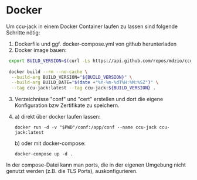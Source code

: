 # Docker

Um ccu-jack in einem Docker Container laufen zu lassen sind folgende Schritte nötig:

1. Dockerfile und ggf. docker-compose.yml von github herunterladen
2. Docker image bauen:

  ```bash
   export BUILD_VERSION=$(curl -Ls https://api.github.com/repos/mdzio/ccu-jack/releases/latest | grep -oP '"tag_name": "v\K(.*)(?=")')
   
   docker build --rm --no-cache \
    --build-arg BUILD_VERSION="${BUILD_VERSION}" \
    --build-arg BUILD_DATE="$(date +"%Y-%m-%dT%H:%M:%SZ")" \
    --tag ccu-jack:latest --tag ccu-jack:${BUILD_VERSION} .
  ```
3. Verzeichnisse "conf" und "cert" erstellen und dort die eigene Konfiguration bzw Zertifikate zu speichern. 
4. a) direkt über docker laufen lassen:
   ```
   docker run -d -v "$PWD"/conf:/app/conf --name ccu-jack ccu-jack:latest
   ```

    b) oder mit docker-compose: 
    ```
    docker-compose up -d .
    ```

In der compose-Datei kann man ports, die in der eigenen Umgebung nicht genutzt werden (z.B. die TLS Ports), auskonfigurieren. 

